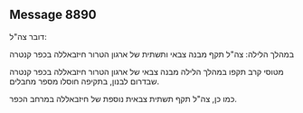 ## Message 8890

דובר צה"ל:

במהלך הלילה: צה"ל תקף מבנה צבאי ותשתית של ארגון הטרור חיזבאללה בכפר קנטרה

מטוסי קרב תקפו במהלך הלילה מבנה צבאי של ארגון הטרור חיזבאללה בכפר קנטרה שבדרום לבנון, בתקיפה חוסלו מספר מחבלים.

כמו כן, צה"ל תקף תשתית צבאית נוספת של חיזבאללה במרחב הכפר.

